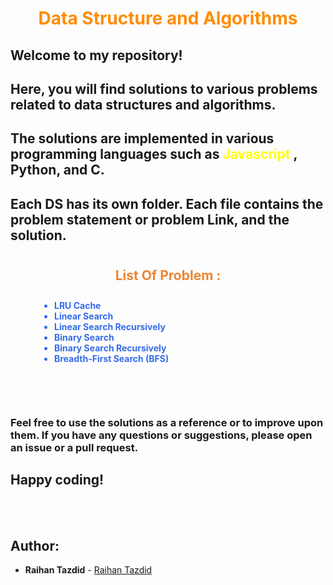 <h1 style="color: darkorange; font-weight: bold; text-align: center">Data Structure and Algorithms </h1>

## Welcome to my repository!

## Here, you will find solutions to various problems related to data structures and algorithms.

## The solutions are implemented in various programming languages such as <span style="color: yellow"> Javascript </span>, Python, and C.

## Each DS has its own folder. Each file contains the problem statement or problem Link, and the solution.

#

<h2 style="font-weight: bold; text-align: center; color: #eb8634">List Of Problem :</h2>

 <div style="color: #346beb; font-weight: bold; margin-left: 60px; padding-bottom: 20px">
    <ul style="padding: 10px"> 
        <li> LRU Cache </li>
        <li>Linear Search </li>
        <li>Linear Search Recursively </li>
        <li>Binary Search</li>
        <li>Binary Search Recursively </li>
        <li>Breadth-First Search (BFS) </li>
    </ul>
    <!-- UPDATE HERE -->
  </div>

#

### Feel free to use the solutions as a reference or to improve upon them. If you have any questions or suggestions, please open an issue or a pull request.

##

## Happy coding!

</br>
</br>

## Author:

- **Raihan Tazdid** -
  [Raihan Tazdid](https://github.com/raihan-tajdid007)
